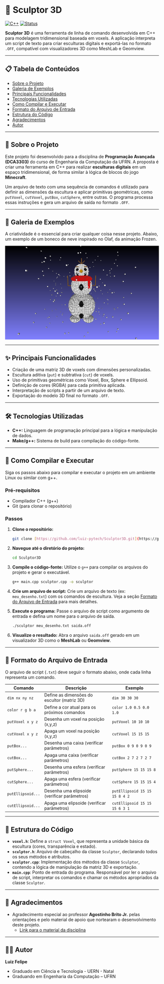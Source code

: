 # 🧊 Sculptor 3D

[![C++](https://img.shields.io/badge/C%2B%2B-00599C?style=for-the-badge&logo=c%2B%2B&logoColor=white)](https://isocpp.org/)
[![Status](https://img.shields.io/badge/Status-Concluído-green?style=for-the-badge)]()

**Sculptor 3D** é uma ferramenta de linha de comando desenvolvida em C++ para modelagem tridimensional baseada em voxels. A aplicação interpreta um script de texto para criar esculturas digitais e exportá-las no formato `.OFF`, compatível com visualizadores 3D como MeshLab e Geomview.

---

## 📋 Tabela de Conteúdos

* [Sobre o Projeto](#-sobre-o-projeto)
* [Galeria de Exemplos](#-galeria-de-exemplos)
* [Principais Funcionalidades](#-principais-funcionalidades)
* [Tecnologias Utilizadas](#-tecnologias-utilizadas)
* [Como Compilar e Executar](#-como-compilar-e-executar)
* [Formato do Arquivo de Entrada](#-formato-do-arquivo-de-entrada)
* [Estrutura do Código](#-estrutura-do-código)
* [Agradecimentos](#-agradecimentos)
* [Autor](#-autor)

---

## 📖 Sobre o Projeto

Este projeto foi desenvolvido para a disciplina de **Programação Avançada (DCA3303)** do curso de Engenharia da Computação da UFRN. A proposta é criar uma ferramenta em C++ para realizar **esculturas digitais** em um espaço tridimensional, de forma similar à lógica de blocos do jogo **Minecraft**.

Um arquivo de texto com uma sequência de comandos é utilizado para definir as dimensões da escultura e aplicar primitivas geométricas, como `putVoxel`, `cutVoxel`, `putBox`, `cutSphere`, entre outras. O programa processa essas instruções e gera um arquivo de saída no formato `.OFF`.

---

## 🎨 Galeria de Exemplos

A criatividade é o essencial para criar qualquer coisa nesse projeto. Abaixo, um exemplo de um boneco de neve inspirado no Olaf, da animação Frozen.

![Boneco de neve feito com voxels](snapshot01.png)

---

## ✨ Principais Funcionalidades

-   Criação de uma matriz 3D de voxels com dimensões personalizadas.
-   Escultura aditiva (`put`) e subtrativa (`cut`) de voxels.
-   Uso de primitivas geométricas como Voxel, Box, Sphere e Ellipsoid.
-   Definição de cores (RGBA) para cada primitiva aplicada.
-   Interpretação de scripts a partir de um arquivo de texto.
-   Exportação do modelo 3D final no formato `.OFF`.

---

## 🛠️ Tecnologias Utilizadas

* **C++:** Linguagem de programação principal para a lógica e manipulação de dados.
* **Make/g++:** Sistema de build para compilação do código-fonte.

---

## 🚀 Como Compilar e Executar

Siga os passos abaixo para compilar e executar o projeto em um ambiente Linux ou similar com g++.

### Pré-requisitos

* Compilador C++ (g++)
* Git (para clonar o repositório)

### Passos

1.  **Clone o repositório:**
    ```sh
    git clone [https://github.com/luiz-pytech/Sculptor3D.git](https://github.com/luiz-pytech/Sculptor3D.git)
    ```

2.  **Navegue até o diretório do projeto:**
    ```sh
    cd Sculptor3D
    ```

3.  **Compile o código-fonte:**
    Utilize o `g++` para compilar os arquivos do projeto e gerar o executável.
    ```sh
    g++ main.cpp sculptor.cpp -o sculptor
    ```

4.  **Crie um arquivo de script:**
    Crie um arquivo de texto (ex: `meu_desenho.txt`) com os comandos de escultura. Veja a seção [Formato do Arquivo de Entrada](#-formato-do-arquivo-de-entrada) para mais detalhes.

5.  **Execute o programa:**
    Passe o arquivo de script como argumento de entrada e defina um nome para o arquivo de saída.
    ```sh
    ./sculptor meu_desenho.txt saida.off
    ```

6.  **Visualize o resultado:**
    Abra o arquivo `saida.off` gerado em um visualizador 3D como o **MeshLab** ou **Geomview**.

---

## 📝 Formato do Arquivo de Entrada

O arquivo de script (`.txt`) deve seguir o formato abaixo, onde cada linha representa um comando.

| Comando         | Descrição                                         | Exemplo                                 |
| --------------- | ------------------------------------------------- | --------------------------------------- |
| `dim nx ny nz`  | Define as dimensões do escultor (matriz 3D)       | `dim 30 30 30`                          |
| `color r g b a` | Define a cor atual para os próximos comandos      | `color 1.0 0.5 0.0 1.0`                 |
| `putVoxel x y z`| Desenha um voxel na posição (x,y,z)               | `putVoxel 10 10 10`                     |
| `cutVoxel x y z`| Apaga um voxel na posição (x,y,z)                 | `cutVoxel 15 15 15`                     |
| `putBox...`     | Desenha uma caixa (verificar parâmetros)          | `putBox 0 9 0 9 0 9`                    |
| `cutBox...`     | Apaga uma caixa (verificar parâmetros)            | `cutBox 2 7 2 7 2 7`                    |
| `putSphere...`  | Desenha uma esfera (verificar parâmetros)         | `putSphere 15 15 15 8`                  |
| `cutSphere...`  | Apaga uma esfera (verificar parâmetros)           | `cutSphere 15 15 15 4`                  |
| `putEllipsoid...`| Desenha uma elipsoide (verificar parâmetros)      | `putEllipsoid 15 15 15 8 4 2`           |
| `cutEllipsoid...`| Apaga uma elipsoide (verificar parâmetros)        | `cutEllipsoid 15 15 15 6 3 1`           |

---

## 📂 Estrutura do Código

* **`voxel.h`**: Define a `struct Voxel`, que representa a unidade básica da escultura (cores, transparência e estado).
* **`sculptor.h`**: Arquivo de cabeçalho da classe `Sculptor`, declarando todos os seus métodos e atributos.
* **`sculptor.cpp`**: Implementação dos métodos da classe `Sculptor`, contendo a lógica de manipulação da matriz 3D e exportação.
* **`main.cpp`**: Ponto de entrada do programa. Responsável por ler o arquivo de script, interpretar os comandos e chamar os métodos apropriados da classe `Sculptor`.

---

## 🙏 Agradecimentos

* Agradecimento especial ao professor **Agostinho Brito Jr.** pelas orientações e pelo material de apoio que nortearam o desenvolvimento deste projeto.
    * [Link para o material da disciplina](https://agostinhobritojr.github.io/curso/progav-dca3303/escultor.html)

---

## 👨‍💻 Autor

**Luiz Felipe**
* Graduado em Ciência e Tecnologia - UERN - Natal
* Graduando em Engenharia da Computação – UFRN
